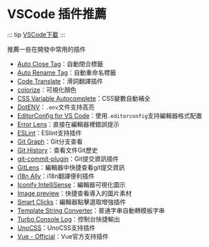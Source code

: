 # VSCode 插件推薦

::: tip
[VSCode下載](https://code.visualstudio.com/)
:::

推薦一些在開發中常用的插件

- [Auto Close Tag](https://marketplace.visualstudio.com/items?itemName=formulahendry.auto-close-tag)：自動閉合標籤
- [Auto Rename Tag](https://marketplace.visualstudio.com/items?itemName=formulahendry.auto-rename-tag)：自動重命名標籤
- [Code Translate](https://marketplace.visualstudio.com/items?itemName=w88975.code-translate)：滑詞翻譯插件
- [colorize](https://marketplace.visualstudio.com/items?itemName=kamikillerto.vscode-colorize)：可視化顏色
- [CSS Variable Autocomplete](https://marketplace.visualstudio.com/items?itemName=vunguyentuan.vscode-css-variables)：CSS變數自動補全
- [DotENV](https://marketplace.visualstudio.com/items?itemName=mikestead.dotenv)：`.env`文件支持高亮
- [EditorConfig for VS Code](https://marketplace.visualstudio.com/items?itemName=EditorConfig.EditorConfig)：使用`.editorconfig`支持編輯器格式配置
- [Error Lens](https://marketplace.visualstudio.com/items?itemName=usernamehw.errorlens)：直接在編輯器裡錯誤提示
- [ESLint](https://marketplace.visualstudio.com/items?itemName=dbaeumer.vscode-eslint)：ESlint支持插件
- [Git Graph](https://marketplace.visualstudio.com/items?itemName=mhutchie.git-graph)：Git分支查看
- [Git History](https://marketplace.visualstudio.com/items?itemName=donjayamanne.githistory)：查看文件Git歷史
- [git-commit-plugin](https://marketplace.visualstudio.com/items?itemName=redjue.git-commit-plugin)：Git提交資訊插件
- [GitLens](https://marketplace.visualstudio.com/items?itemName=eamodio.gitlens)：編輯器中快捷查看git提交資訊
- [i18n Ally](https://marketplace.visualstudio.com/items?itemName=Lokalise.i18n-ally)：i18n翻譯便利插件
- [Iconify IntelliSense](https://marketplace.visualstudio.com/items?itemName=antfu.iconify)：編輯器可視化圖示
- [Image preview](https://marketplace.visualstudio.com/items?itemName=kisstkondoros.vscode-gutter-preview)：快捷查看導入的圖片素材
- [Smart Clicks](https://marketplace.visualstudio.com/items?itemName=antfu.smart-clicks)：編輯器點擊選取增強插件
- [Template String Converter](https://marketplace.visualstudio.com/items?itemName=meganrogge.template-string-converter)：普通字串自動轉模板字串
- [Turbo Console Log](https://marketplace.visualstudio.com/items?itemName=ChakrounAnas.turbo-console-log)：控制台快捷輸出
- [UnoCSS](https://marketplace.visualstudio.com/items?itemName=antfu.unocss)：UnoCSS支持插件
- [Vue - Official](https://marketplace.visualstudio.com/items?itemName=Vue.volar)：Vue官方支持插件

